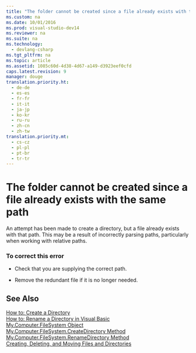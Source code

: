 ```yaml
---
title: "The folder cannot be created since a file already exists with the same path"
ms.custom: na
ms.date: 10/01/2016
ms.prod: visual-studio-dev14
ms.reviewer: na
ms.suite: na
ms.technology: 
  - devlang-csharp
ms.tgt_pltfrm: na
ms.topic: article
ms.assetid: 1085c60d-4d38-4d67-a149-d3923eef0cfd
caps.latest.revision: 9
manager: douge
translation.priority.ht: 
  - de-de
  - es-es
  - fr-fr
  - it-it
  - ja-jp
  - ko-kr
  - ru-ru
  - zh-cn
  - zh-tw
translation.priority.mt: 
  - cs-cz
  - pl-pl
  - pt-br
  - tr-tr
---
```

# The folder cannot be created since a file already exists with the same path
An attempt has been made to create a directory, but a file already exists with that path. This may be a result of incorrectly parsing paths, particularly when working with relative paths.  
  
### To correct this error  
  
-   Check that you are supplying the correct path.  
  
-   Remove the redundant file if it is no longer needed.  
  
## See Also  
 [How to: Create a Directory](../Topic/How%20to:%20Create%20a%20Directory%20in%20Visual%20Basic.md)   
 [How to: Rename a Directory in Visual Basic](assetId:///780c7afc-a03c-4b01-865a-510fe331b1cc)   
 [My.Computer.FileSystem Object](../Topic/My.Computer.FileSystem%20Object.md)   
 [My.Computer.FileSystem.CreateDirectory Method](assetId:///2c1688d2-a60c-4e68-9a1a-4006917b28e1)   
 [My.Computer.FileSystem.RenameDirectory Method](assetId:///14700cb3-9d29-46e2-af8d-61970d7e251b)   
 [Creating, Deleting, and Moving Files and Directories](../Topic/Creating,%20Deleting,%20and%20Moving%20Files%20and%20Directories%20in%20Visual%20Basic.md)